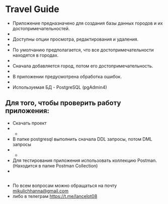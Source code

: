 # Travel Guide
- Приложение предназначено для создания базы данных городов и их достопримечательностей. 
- 
- Доступны опции просмотра, редактирования и удаления.
- 
- По умолчанию предполагается, что все достопримечательности находятся в городах.
- 
- Сначала добавляется город, потом его достопримечательность.
-
- В приложении предусмотрена обработка ошибок.
-
- Используемая БД - PostgreSQL (pgAdmin4)
## Для того, чтобы проверить работу приложения:
- Скачать проект
- -
- В папке postgresql выполнить сначала DDL запросы, потом DML запросы
- -
- Для тестирования приложения использовать коллекцию Postman. (Находится в папке Postman Collection)
- 
## 
- По всем вопросам можно обращаться на почту mikulichhanna@gmail.com
- либо в телеграм https://t.me/lancelot08

